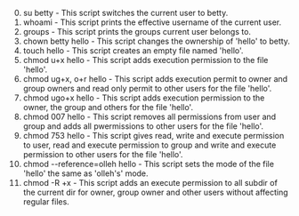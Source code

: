 0. su betty - This script switches the current user to betty.
1. whoami - This script prints the effective username of the current user.
2. groups - This script prints the groups current user belongs to.
3. chown betty hello - This script changes the ownership of 'hello' to betty.
4. touch hello - This script creates an empty file named 'hello'.
5. chmod u+x hello - This script adds execution permission to the file 'hello'.
6. chmod ug+x, o+r hello - This script adds execution permit to owner and group owners and read only permit to other users for the file 'hello'.
7. chmod ugo+x hello - This script adds execution permission to the owner, the group and others for the file 'hello'.
8. chmod 007 hello - This script removes all permissions from user and group and adds all pwermissions to other users for the file 'hello'.
9. chmod 753 hello - This script gives read, write and execute permission to user, read and execute permission to group and write and execute permission to other users for the file 'hello'.
10. chmod --reference=olleh hello - This script sets the mode of the file 'hello' the same as 'olleh's' mode.
11. chmod -R +x - This script adds an execute permission to all subdir of the current dir for owner, group owner and other users without affecting regular files.
